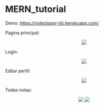 # MERN_tutorial 

Demo: https://notezipper-titi.herokuapp.com/

Página principal:

<div align="center">
  <img src="https://user-images.githubusercontent.com/45744599/161388291-d65d8bee-42f3-4c01-9855-9eeb53dd16f6.png" />
  </div>

Login:

<div align="center">
<img src="https://user-images.githubusercontent.com/45744599/161388519-5e0f2e9e-621a-4fdb-ae57-c72c1dbe112f.png" />
    </div>

Editar perfil:

<div align="center">
<img src="https://user-images.githubusercontent.com/45744599/161388802-667b313c-6159-45a2-97b3-8bec20147e6a.png" />
  </div>
  
  Todas notas:

<div align="center">
<img src="https://user-images.githubusercontent.com/45744599/162044913-f7f5e14c-638f-41b1-9623-282293587ec6.png />
      </div>

Criar uma anotação:

<div align="center">
<img src="https://user-images.githubusercontent.com/45744599/161388884-04783109-fc49-48f9-9927-593999670dc3.png" />
  </div> 
